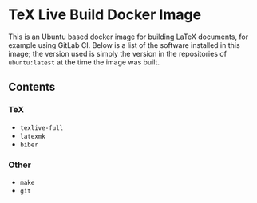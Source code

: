 # TeX Live Build Docker Image

This is an Ubuntu based docker image for building LaTeX documents, for example
using GitLab CI. Below is a list of the software installed in this image; the
version used is simply the version in the repositories of `ubuntu:latest` at
the time the image was built.

## Contents

### TeX

* `texlive-full`
* `latexmk`
* `biber`

### Other

* `make`
* `git`
